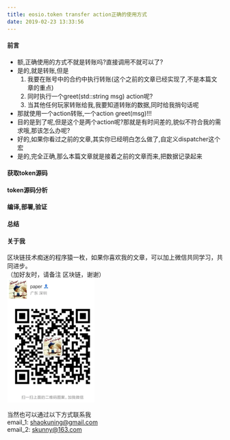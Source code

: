 ```yaml
---
title: eosio.token transfer action正确的使用方式
date: 2019-02-23 13:33:56
---
```


#### 前言
* 额,正确使用的方式不就是转账吗?直接调用不就可以了?
* 是的,就是转账,但是
	1. 我要在账号中的合约中执行转账(这个之前的文章已经实现了,不是本篇文章的重点)
	2. 同时执行一个greet(std::string msg) action呢?
	3. 当其他任何玩家转账给我,我要知道转账的数据,同时给我捎句话呢
* 那就使用一个action转账,一个action greet(msg)!!!
* 目的是到了呢,但是这个是两个action呢?那就是有时间差的,貌似不符合我的需求哦,那该怎么办呢?
* 好的,如果你看过之前的文章,其实你已经明白怎么做了,自定义dispatcher这个宏
* 是的,完全正确,那么本篇文章就是接着之前的文章而来,把数据记录起来

#### 获取token源码


#### token源码分析


#### 编译,部署,验证


#### 总结



#### 关于我
区块链技术痴迷的程序猿一枚，如果你喜欢我的文章，可以加上微信共同学习，共同进步。  
（加好友时，请备注 区块链，谢谢）  
![jungle](/common/wx.png) 

当然也可以通过以下方式联系我  
email_1: <shaokuning@gmail.com>   
email_2: <skunny@163.com>
